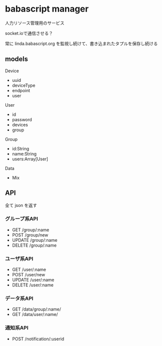 # babascript manager

人力リソース管理用のサービス

socket.ioで通信させる？

常に linda.babascript.org を監視し続けて、書き込まれたタプルを保存し続ける

## models

Device
- uuid
- deviceType
- endpoint
- user

User
- id
- password
- devices
- group

Group
- id:String
- name:String
- users:Array[User]

Data
- Mix


## API

全て json を返す
### グループ系API
- GET    /group/:name
- POST   /group/new
- UPDATE /group/:name
- DELETE /group/:name

### ユーザ系API
- GET    /user/:name
- POST   /user/new
- UPDATE /user/:name
- DELETE /user/:name

### データ系API
- GET /data/group/:name/
- GET /data/user/:name/

### 通知系API
- POST /notification/:userid